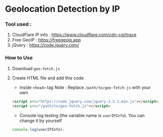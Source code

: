 # Geolocation Detection by IP
### Tool used :
1. CloudFlare IP info : https://www.cloudflare.com/cdn-cgi/trace
1. Free GeoIP : https://freegeoip.app
1. jQuery : https://code.jquery.com/

### How to Use
1. Download `geo-fetch.js`
1. Create HTML file and add this code</br>
    * inside `<head>` tag
    Note : Replace `/path/to/geo-fetch-js` with your own
    ```html
    <script src="https://code.jquery.com/jquery-3.5.1.min.js"></script>
    <script src="/path/to/geo-fetch.js"></script>
    ```
    
    * Console log testing (the variable name is `userIPInfo`). You can change it by yourself
    ```javascript
    console.log(userIPInfo);
    ```
